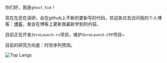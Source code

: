 你们好，我是`ghost_him`！

现在在还在读研，会在github上不断的更新写的代码，欢迎各位去访问我的个人博客：[博客](http://www.ghost-him.com)，我会在博客上更新我最新学到的内容。

目前正在开发`ZeroLaunch-rs`项目，维护`ZeroLaunch-CPP`项目~

目前的研究方向是：时空序列预测。

![Top Langs](https://github-readme-stats.vercel.app/api/top-langs/?username=ghost-him)

